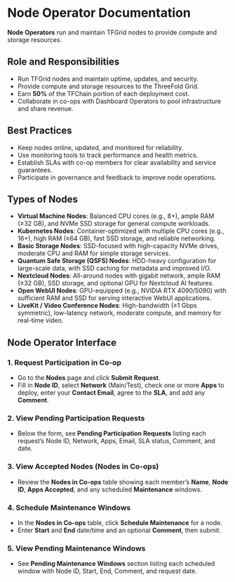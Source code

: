 # Node Operator Documentation

**Node Operators** run and maintain TFGrid nodes to provide compute and storage resources.

## Role and Responsibilities

- Run TFGrid nodes and maintain uptime, updates, and security.
- Provide compute and storage resources to the ThreeFold Grid.
- Earn **50%** of the TFChain portion of each deployment cost.
- Collaborate in co-ops with Dashboard Operators to pool infrastructure and share revenue.

## Best Practices

- Keep nodes online, updated, and monitored for reliability.
- Use monitoring tools to track performance and health metrics.
- Establish SLAs with co-op members for clear availability and service guarantees.
- Participate in governance and feedback to improve node operations.

## Types of Nodes

- **Virtual Machine Nodes**: Balanced CPU cores (e.g., 8+), ample RAM (≥32 GB), and NVMe SSD storage for general compute workloads.
- **Kubernetes Nodes**: Container-optimized with multiple CPU cores (e.g., 16+), high RAM (≥64 GB), fast SSD storage, and reliable networking.
- **Basic Storage Nodes**: SSD-focused with high-capacity NVMe drives, moderate CPU and RAM for simple storage services.
- **Quantum Safe Storage (QSFS) Nodes**: HDD-heavy configuration for large-scale data, with SSD caching for metadata and improved I/O.
- **Nextcloud Nodes**: All-around nodes with gigabit network, ample RAM (≥32 GB), SSD storage, and optional GPU for Nextcloud AI features.
- **Open WebUI Nodes**: GPU-equipped (e.g., NVIDIA RTX 4090/5090) with sufficient RAM and SSD for serving interactive WebUI applications.
- **LiveKit / Video Conference Nodes**: High-bandwidth (≥1 Gbps symmetric), low-latency network, moderate compute, and memory for real-time video.

## Node Operator Interface

### 1. Request Participation in Co-op
- Go to the **Nodes** page and click **Submit Request**.
- Fill in **Node ID**, select **Network** (Main/Test), check one or more **Apps** to deploy, enter your **Contact Email**, agree to the **SLA**, and add any **Comment**.

### 2. View Pending Participation Requests
- Below the form, see **Pending Participation Requests** listing each request’s Node ID, Network, Apps, Email, SLA status, Comment, and date.

### 3. View Accepted Nodes (Nodes in Co-ops)
- Review the **Nodes in Co-ops** table showing each member’s **Name**, **Node ID**, **Apps Accepted**, and any scheduled **Maintenance** windows.

### 4. Schedule Maintenance Windows
- In the **Nodes in Co-ops** table, click **Schedule Maintenance** for a node.
- Enter **Start** and **End** date/time and an optional **Comment**, then submit.

### 5. View Pending Maintenance Windows
- See **Pending Maintenance Windows** section listing each scheduled window with Node ID, Start, End, Comment, and request date.
